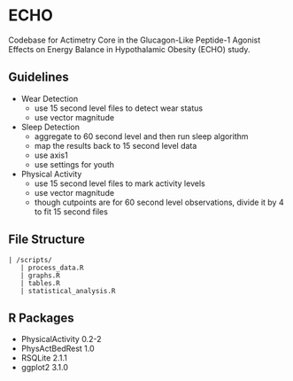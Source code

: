 # ECHO
Codebase for Actimetry Core in the Glucagon-Like Peptide-1 Agonist Effects on Energy Balance in Hypothalamic Obesity (ECHO) study.
  
  
## Guidelines
  
* Wear Detection
  * use 15 second level files to detect wear status
  * use vector magnitude
* Sleep Detection
  * aggregate to 60 second level and then run sleep algorithm
  * map the results back to 15 second level data
  * use axis1
  * use settings for youth
* Physical Activity
  * use 15 second level files to mark activity levels
  * use vector magnitude
  * though cutpoints are for 60 second level observations, divide it by 4 to fit 15 second files
  
## File Structure
```
| /scripts/
   | process_data.R
   | graphs.R
   | tables.R
   | statistical_analysis.R
```
  
## R Packages
* PhysicalActivity 0.2-2
* PhysActBedRest 1.0
* RSQLite 2.1.1
* ggplot2 3.1.0
